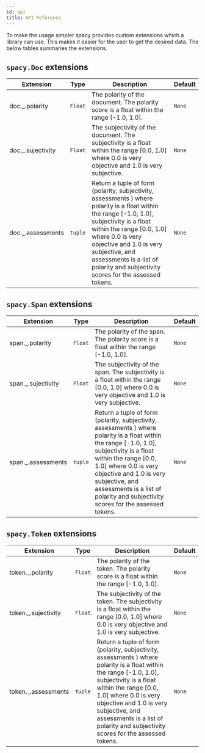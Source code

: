 ```yaml
---
id: api
title: API Reference
---
```

To make the usage simpler spacy provides custom extensions which a library can use. This makes it easier for the user to get the desired data. The below tables summaries the extensions.

## `spacy.Doc` extensions


| Extension | Type | Description | Default |
|-----------|------|-------------|---------|
| doc._.polarity | `Float` | The polarity of the document. The polarity score is a float within the range [-1.0, 1.0]. | `None` |
| doc._.sujectivity | `Float` | The subjectivity of the document. The subjectivity is a float within the range [0.0, 1.0] where 0.0 is very objective and 1.0 is very subjective. | `None` |
| doc._.assessments | `tuple` | Return a tuple of form (polarity, subjectivity, assessments ) where polarity is a float within the range [-1.0, 1.0], subjectivity is a float within the range [0.0, 1.0] where 0.0 is very objective and 1.0 is very subjective, and assessments is a list of polarity and subjectivity scores for the assessed tokens. | `None` |


## `spacy.Span` extensions


| Extension | Type | Description | Default |
|-----------|------|-------------|---------|
| span._.polarity | `Float` | The polarity of the span. The polarity score is a float within the range [-1.0, 1.0]. | `None` |
| span._.sujectivity | `Float` | The subjectivity of the span. The subjectivity is a float within the range [0.0, 1.0] where 0.0 is very objective and 1.0 is very subjective. | `None` |
| span._.assessments | `tuple` | Return a tuple of form (polarity, subjectivity, assessments ) where polarity is a float within the range [-1.0, 1.0], subjectivity is a float within the range [0.0, 1.0] where 0.0 is very objective and 1.0 is very subjective, and assessments is a list of polarity and subjectivity scores for the assessed tokens. | `None` |


## `spacy.Token` extensions


| Extension | Type | Description | Default |
|-----------|------|-------------|---------|
| token._.polarity | `Float` | The polarity of the token. The polarity score is a float within the range [-1.0, 1.0]. | `None` |
| token._.sujectivity | `Float` | The subjectivity of the token. The subjectivity is a float within the range [0.0, 1.0] where 0.0 is very objective and 1.0 is very subjective. | `None` |
| token._.assessments | `tuple` | Return a tuple of form (polarity, subjectivity, assessments ) where polarity is a float within the range [-1.0, 1.0], subjectivity is a float within the range [0.0, 1.0] where 0.0 is very objective and 1.0 is very subjective, and assessments is a list of polarity and subjectivity scores for the assessed tokens. | `None` |

